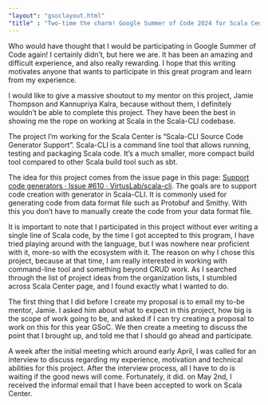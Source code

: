 ```yaml
---
"layout": "gsoclayout.html"
"title" : "Two-time the charm! Google Summer of Code 2024 for Scala Center"
---
```


Who would have thought that I would be participating in Google Summer of Code again! I certainly didn’t, but here we are. It has been an amazing and difficult experience, and also really rewarding. I hope that this writing motivates anyone that wants to participate in this great program and learn from my experience.

I would like to give a massive shoutout to my mentor on this project, Jamie Thompson and Kannupriya Kalra, because without them, I definitely wouldn’t be able to complete this project. They have been the best in showing me the rope on working at Scala in the Scala-CLI codebase.

The project I’m working for the Scala Center is “Scala-CLI Source Code Generator Support”. Scala-CLI is a command line tool that allows running, testing and packaging Scala code. It’s a much smaller, more compact build tool compared to other Scala build tool such as sbt. 

The idea for this project comes from the issue page in this page: [Support code generators · Issue \#610 · VirtusLab/scala-cli](https://github.com/VirtusLab/scala-cli/issues/610). The goals are to support code creation with generator in Scala-CLI. It is commonly used for generating code from data format file such as Protobuf and Smithy. With this you don’t have to manually create the code from your data format file.

It is important to note that I participated in this project without ever writing a single line of Scala code, by the time I got accepted to this program, I have tried playing around with the language, but I was nowhere near proficient with it, more-so with the ecosystem with it. The reason on why I chose this project, because at that time, I am really interested in working with command-line tool and something beyond CRUD work. As I searched through the list of project ideas from the organization lists, I stumbled across Scala Center page, and I found exactly what I wanted to do.

The first thing that I did before I create my proposal is to email my to-be mentor, Jamie. I asked him about what to expect in this project, how big is the scope of work going to be, and asked if I can try creating a proposal to work on this for this year GSoC. We then create a meeting to discuss the point that I brought up, and told me that I should go ahead and participate.

A week after the initial meeting which around early April, I was called for an interview to discuss regarding my experience, motivation and technical abilities for this project. After the interview process, all I have to do is waiting if the good news will come. Fortunately, it did. on May 2nd, I received the informal email that I have been accepted to work on Scala Center.

